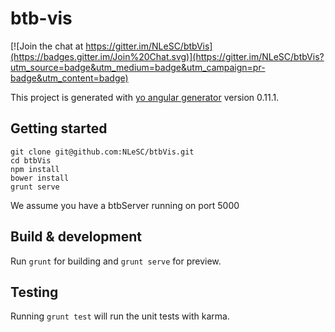 # btb-vis

[![Join the chat at https://gitter.im/NLeSC/btbVis](https://badges.gitter.im/Join%20Chat.svg)](https://gitter.im/NLeSC/btbVis?utm_source=badge&utm_medium=badge&utm_campaign=pr-badge&utm_content=badge)

This project is generated with [yo angular generator](https://github.com/yeoman/generator-angular)
version 0.11.1.

## Getting started

```
git clone git@github.com:NLeSC/btbVis.git
cd btbVis
npm install
bower install
grunt serve
```

We assume you have a btbServer running on port 5000


## Build & development

Run `grunt` for building and `grunt serve` for preview.

## Testing

Running `grunt test` will run the unit tests with karma.
